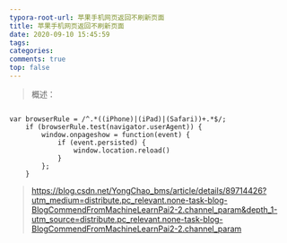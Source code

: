 ```yaml
---
typora-root-url: 苹果手机网页返回不刷新页面
title: 苹果手机网页返回不刷新页面
date: 2020-09-10 15:45:59
tags:
categories: 
comments: true
top: false
---
```


> 概述：

<!--正文-->
<!--more-->

```

var browserRule = /^.*((iPhone)|(iPad)|(Safari))+.*$/;
    if (browserRule.test(navigator.userAgent)) {
        window.onpageshow = function(event) {
            if (event.persisted) {
                window.location.reload()
            }
        };
    }
```

> https://blog.csdn.net/YongChao_bms/article/details/89714426?utm_medium=distribute.pc_relevant.none-task-blog-BlogCommendFromMachineLearnPai2-2.channel_param&depth_1-utm_source=distribute.pc_relevant.none-task-blog-BlogCommendFromMachineLearnPai2-2.channel_param